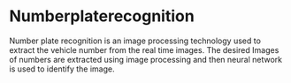 # Numberplaterecognition
Number plate recognition is an image processing technology used  to extract the vehicle number from the real time images. The  desired Images of numbers are extracted using image processing and then neural network is used to identify the image.
